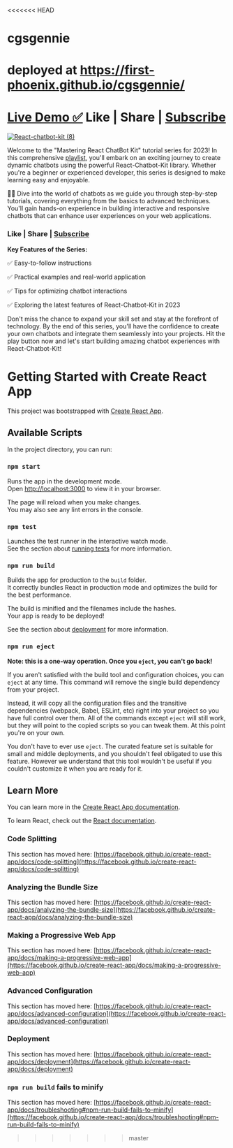 <<<<<<< HEAD
# cgsgennie

deployed at https://first-phoenix.github.io/cgsgennie/
=======
# [Live Demo ✅](https://agedrive-explorer.onrender.com/) Like | Share | [Subscribe](https://youtube.com/@vaibhav-xt?si=maBCGnGDweiL8F5k)                                                                                                                                          
[![React-chatbot-kit (8)](https://github.com/vaibhav-xt/AgeDrive-Explorer/assets/90946899/d1d4e078-c1a3-4345-a49a-adfb8f72b030)](https://youtube.com/playlist?list=PLKo2z2zw7XLLTzkLoMGrfgW_2aG1pw88G&si=k1oWf_E_KU1aK2Wm)

Welcome to the "Mastering React ChatBot Kit" tutorial series for 2023! In this comprehensive [playlist](https://youtube.com/playlist?list=PLKo2z2zw7XLLTzkLoMGrfgW_2aG1pw88G&si=k1oWf_E_KU1aK2Wm), you'll embark on an exciting journey to create dynamic chatbots using the powerful React-Chatbot-Kit library. Whether you're a beginner or experienced developer, this series is designed to make learning easy and enjoyable.

🤖🚀 Dive into the world of chatbots as we guide you through step-by-step tutorials, covering everything from the basics to advanced techniques. You'll gain hands-on experience in building interactive and responsive chatbots that can enhance user experiences on your web applications.

### Like | Share | [Subscribe](https://youtube.com/@vaibhav-xt?si=maBCGnGDweiL8F5k)

**Key Features of the Series:** 

✅ Easy-to-follow instructions

✅ Practical examples and real-world application

✅ Tips for optimizing chatbot interactions

✅ Exploring the latest features of React-Chatbot-Kit in 2023

Don't miss the chance to expand your skill set and stay at the forefront of technology. By the end of this series, you'll have the confidence to create your own chatbots and integrate them seamlessly into your projects. Hit the play button now and let's start building amazing chatbot experiences with React-Chatbot-Kit!

# Getting Started with Create React App

This project was bootstrapped with [Create React App](https://github.com/facebook/create-react-app).

## Available Scripts

In the project directory, you can run:

### `npm start`

Runs the app in the development mode.\
Open [http://localhost:3000](http://localhost:3000) to view it in your browser.

The page will reload when you make changes.\
You may also see any lint errors in the console.

### `npm test`

Launches the test runner in the interactive watch mode.\
See the section about [running tests](https://facebook.github.io/create-react-app/docs/running-tests) for more information.

### `npm run build`

Builds the app for production to the `build` folder.\
It correctly bundles React in production mode and optimizes the build for the best performance.

The build is minified and the filenames include the hashes.\
Your app is ready to be deployed!

See the section about [deployment](https://facebook.github.io/create-react-app/docs/deployment) for more information.

### `npm run eject`

**Note: this is a one-way operation. Once you `eject`, you can't go back!**

If you aren't satisfied with the build tool and configuration choices, you can `eject` at any time. This command will remove the single build dependency from your project.

Instead, it will copy all the configuration files and the transitive dependencies (webpack, Babel, ESLint, etc) right into your project so you have full control over them. All of the commands except `eject` will still work, but they will point to the copied scripts so you can tweak them. At this point you're on your own.

You don't have to ever use `eject`. The curated feature set is suitable for small and middle deployments, and you shouldn't feel obligated to use this feature. However we understand that this tool wouldn't be useful if you couldn't customize it when you are ready for it.

## Learn More

You can learn more in the [Create React App documentation](https://facebook.github.io/create-react-app/docs/getting-started).

To learn React, check out the [React documentation](https://reactjs.org/).

### Code Splitting

This section has moved here: [https://facebook.github.io/create-react-app/docs/code-splitting](https://facebook.github.io/create-react-app/docs/code-splitting)

### Analyzing the Bundle Size

This section has moved here: [https://facebook.github.io/create-react-app/docs/analyzing-the-bundle-size](https://facebook.github.io/create-react-app/docs/analyzing-the-bundle-size)

### Making a Progressive Web App

This section has moved here: [https://facebook.github.io/create-react-app/docs/making-a-progressive-web-app](https://facebook.github.io/create-react-app/docs/making-a-progressive-web-app)

### Advanced Configuration

This section has moved here: [https://facebook.github.io/create-react-app/docs/advanced-configuration](https://facebook.github.io/create-react-app/docs/advanced-configuration)

### Deployment

This section has moved here: [https://facebook.github.io/create-react-app/docs/deployment](https://facebook.github.io/create-react-app/docs/deployment)

### `npm run build` fails to minify

This section has moved here: [https://facebook.github.io/create-react-app/docs/troubleshooting#npm-run-build-fails-to-minify](https://facebook.github.io/create-react-app/docs/troubleshooting#npm-run-build-fails-to-minify)
>>>>>>> master
